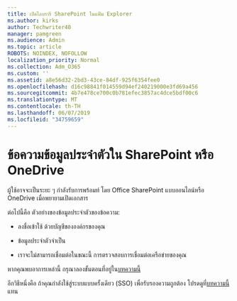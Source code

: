 ```yaml
---
title: เปิดไลบรารี SharePoint ในแฟ้ม Explorer
ms.author: kirks
author: Techwriter40
manager: pamgreen
ms.audience: Admin
ms.topic: article
ROBOTS: NOINDEX, NOFOLLOW
localization_priority: Normal
ms.collection: Adm_O365
ms.custom: ''
ms.assetid: a8e56d32-2bd3-43ce-84df-925f6354fee0
ms.openlocfilehash: d16c98841f014559d94ef240219000e3fd69a456
ms.sourcegitcommit: 4b7e478ce700c0b781efec3857ac4dce5bdf00c6
ms.translationtype: MT
ms.contentlocale: th-TH
ms.lasthandoff: 06/07/2019
ms.locfileid: "34759659"
---
```

# <a name="credential-messages-in-sharepoint-or-onedrive"></a>ข้อความข้อมูลประจำตัวใน SharePoint หรือ OneDrive

ผู้ใช้อาจจะเป็นระยะ ๆ กำลังรับการพร้อมท์ โดย Office SharePoint แบบออนไลน์หรือ OneDrive เมื่อพยายามเปิดเอกสาร

ต่อไปนี้คือ ตัวอย่างของข้อมูลประจำตัวของข้อความ:

- ลงชื่อเข้าใช้ ด้วยบัญชีขององค์กรของคุณ

- ข้อมูลประจำตัวจำเป็น

- เราจะไม่สามารถเชื่อมต่อในขณะนี้ การตรวจสอบการเชื่อมต่อเครือข่ายของคุณ

หากคุณพบอาการเหล่านี้ กรุณาลองขั้นตอนที่อยู่ใน[บทความนี้](https://support.microsoft.com/help/2913639/office-applications-periodically-prompt-for-credentials-to-sharepoint)

อีกวิธีหนึ่งคือ ถ้าคุณกำลังใช้สู่ระบบแบบครั้งเดียว (SSO) เพื่อรับรองความถูกต้อง โปรดดูที่[บทความนี้](https://support.microsoft.com/help/4025962/cant-sign-in-after-update-to-office-2016-build-16-0-7967-on-windows-10)แทน

